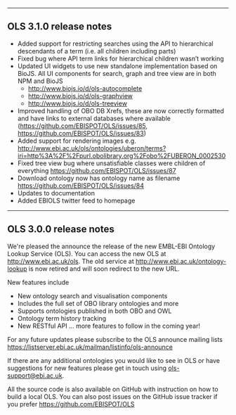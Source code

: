 --------------------------------
OLS 3.1.0 release notes
--------------------------------

- Added support for restricting searches using the API to hierarchical descendants of a term (i.e. all children including parts)
- Fixed bug where API term links for hierarchical children wasn’t working
- Updated UI widgets to use new standalone implementation based on BioJS. All UI components for search, graph and tree view are in both NPM and BioJS
  - http://www.biojs.io/d/ols-autocomplete
  - http://www.biojs.io/d/ols-graphview
  - http://www.biojs.io/d/ols-treeview
- Improved handling of OBO DB Xrefs, these are now correctly formatted and have links to external databases where available (https://github.com/EBISPOT/OLS/issues/85, https://github.com/EBISPOT/OLS/issues/83)
- Added support for rendering images e.g. http://www.ebi.ac.uk/ols/ontologies/uberon/terms?iri=http%3A%2F%2Fpurl.obolibrary.org%2Fobo%2FUBERON_0002530
- Fixed tree view bug where unsatisfiable classes were children of everything https://github.com/EBISPOT/OLS/issues/87
- Download ontology now has ontology name as filename https://github.com/EBISPOT/OLS/issues/84
- Updates to documentation
- Added EBIOLS twitter feed to homepage

--------------------------------
OLS 3.0.0 release notes
--------------------------------

We're pleased the announce the release of the new EMBL-EBI Ontology Lookup Service (OLS). You can access the new OLS at http://www.ebi.ac.uk/ols. The old service at http://www.ebi.ac.uk/ontology-lookup is now retired and will soon redirect to the new URL.

New features include
 - New ontology search and visualisation components
 - Includes the full set of OBO library ontologies and more
 - Supports ontologies published in both OBO and OWL
 - Ontology term history tracking
 - New RESTful API
   … more features to follow in the coming year!

For any future updates please subscribe to the OLS announce mailing lists https://listserver.ebi.ac.uk/mailman/listinfo/ols-announce

If there are any additional ontologies you would like to see in OLS or have suggestions for new features please get in touch using ols-support@ebi.ac.uk.

All the source code is also available on GitHub with instruction on how to build a local OLS. You can also post issues on the GitHub issue tracker if you prefer https://github.com/EBISPOT/OLS
